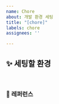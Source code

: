 ```yaml
---
name: Chore
about: 개발 환경 세팅
title: "[chore]"
labels: chore
assignees: ''

---
```


## ✨ 세팅할 환경

<br>

### 📕 레퍼런스